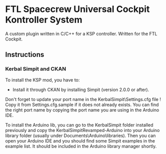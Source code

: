 # **FTL Spacecrew Universal Cockpit Kontroller System**

A custom plugin written in C/C++ for a KSP controller. Written for the FTL Cockpit. 

## **Instructions**

### Kerbal Simpit and CKAN

To install the KSP mod, you have to:

* Install it through CKAN by installing Simpit (version 2.0.0 or after).

Don't forget to update your port name in the KerbalSimpit\Settings.cfg file ! Copy it from Settings.cfg.sample if it does not already exists. You can find the right port name by copying the port name you are using in the Arduino IDE.

To install the Arduino lib, you can go to the KerbalSimpit folder installed previously and 
copy the KerbalSimpitRevamped-Arduino into your Arduino library folder (usually under Documents\Arduino\libraries). 
Then you can open your Arduino IDE and you should find some Simpit examples in the example list. It should be included in the Arduino library manager shortly.